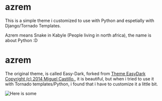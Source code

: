 azrem
=====

This is a simple theme i customized to use with Python and espetially with Django/Tornado Templates.

Azrem means Snake in Kabyle (People living in north africa), the name is about Python :D

azrem
=====
The original theme, is called Easy-Dark, forked from [Theme EasyDark Copyright (c) 2014 Miguel Castillo.][1], it is beautiful, but when i tried to use it with Tornado templates/Python, i found that i have to customize it a little bit.

![Here is some](https://cloud.githubusercontent.com/assets/2527234/4639059/5a77a800-5405-11e4-9c58-703441d977ea.jpg)

[1]:https://github.com/Brackets-Themes/EasyDark

